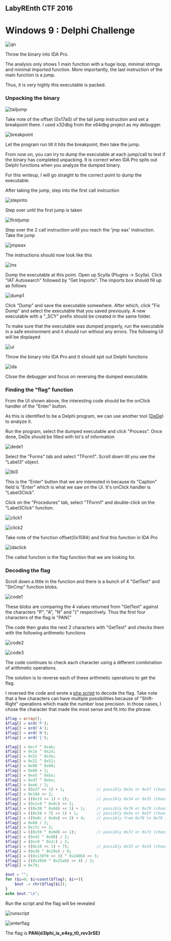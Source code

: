## LabyREnth CTF 2016
# Windows 9 : Delphi Challenge

![qn](img/qn.png)

Throw the binary into IDA Pro.

The analysis only shows 1 main function with a huge loop, minimal strings and minimal imported function. More importantly, the last instruction of the main function is a jump.

Thus, it is very highly this executable is packed.

### Unpacking the binary

![tailjump](img/01.png)

Take note of the offset (0x17a0) of the tail jump instruction and set a breakpoint there. I used x32dbg from the x64dbg project as my debugger.

![breakpoint](img/02.png)

Let the program run till it hits the breakpoint, then take the jump.

From now on, you can try to dump the executable at each jump/call to test if the binary has completed unpacking. It is correct when IDA Pro spits out Delphi functions when you analyze the dumped binary.

For this writeup, I will go straight to the correct point to dump the executable.

After taking the jump, step into the first call instruction

![stepinto](img/03.png)

Step over until the first jump is taken

![firstjump](img/04.png)

Step over the 2 call instruction until you reach the 'jmp eax' instruction. Take the jump

![jmpeax](img/05.png)

The instructions should now look like this

![ins](img/06.png)

Dump the executable at this point. Open up Scylla (Plugins -> Scylla). Click "IAT Autosearch" followed by "Get Imports". The imports box should fill up as follows

![dump1](img/07.png)

Click "Dump" and save the executable somewhere. After which, click "Fix Dump" and select the executable that you saved previously. A new executable with a "_SCY" prefix should be created in the same folder.

To make sure that the executable was dumped properly, run the executable in a safe environment and it should run without any errors. The following UI will be displayed

![ui](img/08.png)

Throw the binary into IDA Pro and it should spit out Delphi functions

![ida](img/09.png)

Close the debugger and focus on reversing the dumped executable.

### Finding the "flag" function

From the UI shown above, the interesting code should be the onClick handler of the "Enter" button.

As this is identified to be a Delphi program, we can use another tool ([DeDe](http://www.softpedia.com/get/Programming/Debuggers-Decompilers-Dissasemblers/DeDe.shtml)) to analyze it.

Run the program, select the dumped executable and click "Process". Once done, DeDe should be filled with lot's of information

![dede1](img/10.png)

Select the "Forms" tab and select "TForm1". Scroll down till you see the "Label3" object.

![lbl3](img/11.png)

This is the "Enter" button that we are interested in because its "Caption" field is "Enter" which is what we saw on the UI. It's onClick handler is "Label3Click".

Click on the "Procedures" tab, select "TForm1" and double-click on the "Label3Click" function.

![click1](img/12.png)

![click2](img/13.png)

Take note of the function offset(0x1594) and find this function in IDA Pro

![idaclick](img/14.png)

The called function is the flag function that we are looking for.

### Decoding the flag

Scroll down a little in the function and there is a bunch of 4 "GetText" and "StrCmp" function blobs. 

![code1](img/15.png)

These blobs are comparing the 4 values returned from "GetText" against the characters "P", "A", "N" and "{" respectively. Thus the first four characters of the flag is "PAN{"

The code then grabs the next 2 characters with "GetText" and checks them with the following arithmetic functions

![code2](img/16.png)

![code3](img/17.png)

The code continues to check each character using a different combination of arithmetic operations.

The solution is to reverse each of these arithmetic operations to get the flag.

I reversed the code and wrote a [php script](soln.php) to decode the flag. Take note that a few characters can have multiple possibilities because of "Shift-Right" operations which made the number lose precision. In those cases, I chose the character that made the most sense and fit into the phrase.

```php
$flag = array();
$flag[] = ord('P');
$flag[] = ord('A');
$flag[] = ord('N');
$flag[] = ord('{');

$flag[] = 0xcf ^ 0xab;
$flag[] = 0x1e ^ 0x2d;
$flag[] = 0x52 ^ 0x3e;
$flag[] = 0x22 ^ 0x52;
$flag[] = 0x08 ^ 0x60;
$flag[] = 0x68 + 1;
$flag[] = 0xe5 ^ 0xba;
$flag[] = 0xd7 ^ 0xbe;
$flag[] = 0xe6 / 2;
$flag[] = (0x2f << 1) + 1; 				// possibly 0x5e or 0x5f (choosing 0x5f thus the +1) '_'
$flag[] = 0x194 >> 2;
$flag[] = ((0x19 << 1) + 2); 			// possibly 0x34 or 0x35 (choosing 0x34) '4'
$flag[] = (0x1c0 ^ 0x0c) >> 2;
$flag[] = ((0x38 ^ 0x04) << 1) + 1; 	// possibly 0x78 or 0x79 (choosing 0x79 thus the +1) 'y'
$flag[] = ((0x28 + 7) << 1) + 1; 		// possibly 0x5e or 0x5f (choosing 0x5f thus the +1) '_'
$flag[] = ((0x8c / 0x0a) << 3) + 4;		// possibly from 0x70 to 0x78 (choosing 0x74 thus the +4) 't'
$flag[] = 0x60 / 2;
$flag[] = 0x17c >> 2;
$flag[] = ((0x59 ^ 0x60) << 1);			// possibly 0x72 or 0x73 (choosing 0x72) 'r'
$flag[] = (0x42 ^ 0x88) / 2;
$flag[] = (0xc0 ^ 0x2c) / 2;
$flag[] = ((0x16 << 1) + 7);			// possibly 0x33 or 0x34 (choosing 0x33) '3'
$flag[] = (0x36 ^ 0x29a) / 6;
$flag[] = ((0x130f0 >> 3) ^ 0x2486) >> 3;
$flag[] = ((0x2950 ^ 0x25a0) >> 4) / 3;
$flag[] = 0x7d;

$out = "";
for ($i=0; $i<count($flag); $i++){
	$out .= chr($flag[$i]);
}
echo $out."\n";
```

Run the script and the flag will be revealed

![runscript](img/18.png)

![enterflag](img/19.png)

The flag is **PAN{d3lphi_is_e4sy_t0_rev3rSE}**

